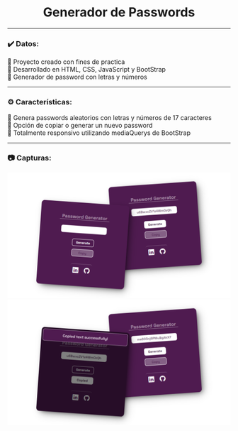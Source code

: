 <div id="titulo" align="center">
    <h1>Generador de Passwords</h1>
</div>

---

<div id="datos">
    <h3>✔️ Datos:</h3>
    <p>
        🔹 Proyecto creado con fines de practica <br>
        🔹 Desarrollado en HTML, CSS, JavaScript y BootStrap <br>
        🔹 Generador de password con letras y números
    </p>
</div>

---

<div id="caracteristicas">
    <h3>⚙️ Características:</h3>
    <p>
        🔸 Genera passwords aleatorios con letras y números de 17 caracteres<br>
        🔸 Opción de copiar o generar un nuevo password<br>
        🔸 Totalmente responsivo utilizando mediaQuerys de BootStrap<br>
    </p>
</div>

---

<div id="capturas" align="center">
    <h3 align="left"> 📷 Capturas:</h3>
    <img src="https://github.com/elchino8779/ImagenesGitHub/blob/main/ShotsImages/PassGenerate/img01.png?raw=true" alt="Cap1" width="800">
    <br>
    <img src="https://github.com/elchino8779/ImagenesGitHub/blob/main/ShotsImages/PassGenerate/img02.png?raw=true" alt="Cap2" width="800">
</div>
